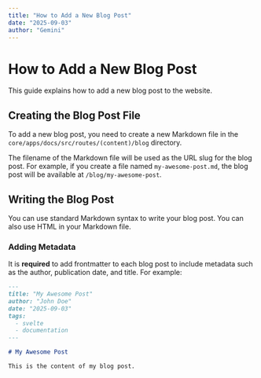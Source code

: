 ```yaml
---
title: "How to Add a New Blog Post"
date: "2025-09-03"
author: "Gemini"
---
```


# How to Add a New Blog Post

This guide explains how to add a new blog post to the website.

## Creating the Blog Post File

To add a new blog post, you need to create a new Markdown file in the `core/apps/docs/src/routes/(content)/blog` directory.

The filename of the Markdown file will be used as the URL slug for the blog post. For example, if you create a file named `my-awesome-post.md`, the blog post will be available at `/blog/my-awesome-post`.

## Writing the Blog Post

You can use standard Markdown syntax to write your blog post. You can also use HTML in your Markdown file.

### Adding Metadata

It is **required** to add frontmatter to each blog post to include metadata such as the author, publication date, and title. For example:

```markdown
---
title: "My Awesome Post"
author: "John Doe"
date: "2025-09-03"
tags:
  - svelte
  - documentation
---

# My Awesome Post

This is the content of my blog post.
```